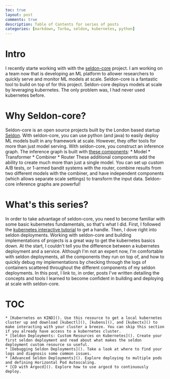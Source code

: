 ```yaml
---
toc: true
layout: post
comments: true
description: Table of Contents for series of posts
categories: [markdown, Torba, seldon, kubernetes, python] 
---
```

# Intro 
I recently starte working with with the [seldon-core](https://docs.seldon.io/projects/seldon-core/en/v1.1.0/) project. I am working on a team now that is developing an ML platform to allower researchers to quickly serve and monitor ML models at scale. Seldon-core is a fantastic tool to build on top of for this project. Seldon-core deploys models at scale by leveraging kubernetes. The only problem was, I had never used kubernetes before.  

# Why Seldon-core? 
Seldon-core is an open source projects built by the London based startup [Seldon](https://www.seldon.io/). With seldon-core, you can use python (and java) to easily deploy ML models built in any framework at scale. However, they offer tools for more than just model serving. With seldon-core, you construct an inference graph. The inference graph is built with [these components](https://docs.seldon.io/projects/seldon-core/en/v1.1.0/python/python_component.html): 
    * Model
    * Transformer
    * Combiner 
    * Router
These additional components add the ability to create much more than just a single model. You can set up custom A/B tests, or 1-armed bandit systems with the router, combine results from two different models with the combiner, and have independent components (which allows separate scale settings) to transform the input data. Seldon-core inference graphs are powerful! 

# What's this series? 
In order to take advantage of seldon-core, you need to become familiar with some basic kubernetes fundamentals, so that's what I did. First, I followed the [kubernetes interactive tutorial](https://kubernetes.io/docs/tutorials/kubernetes-basics/create-cluster/cluster-interactive/) to get a handle. Then, I dove right into seldon deployments. Working with seldon-core and building implementations of projects is a great way to get the kubernetes basics down. At the start, I couldn't tell you the difference between a kubernetes deployment and a service. Although I'm not an expert now, I'm comfortable with seldon deployments, all the components they run on top of, and how to quickly debug my implementations by checking through the logs of containers scattered throughout the different components of my seldon deployments. 
In this post, I link to, in order, posts I've written detailing the concepts and tools I learned to become confident in building and deploying at scale with seldon-core.

# TOC
    * [Kubernetes on KIND](). Use this resource to get a local kubernetes cluster up and download [kubectl](), [kubens](), and [kubectx]() to make interacting with your cluster a breeze. You can skip this section if you already have access to a kubernetes cluster. 
    * [Seldon Deployments: Custom Resources on Kubernetes](). Create your first seldon deployment and read about what makes the seldon deployment custom resource so useful. 
    * [Debugging Seldon Deployments](). Take a look at where to find your logs and diagnosis some common issues. 
    * [Advanced Seldon Deployments](). Explore deploying to multiple pods and defining Horizontal Pod Autoscaling.
    * [CD with Argocd](). Explore how to use argocd to continuously deploy. 
    
    

